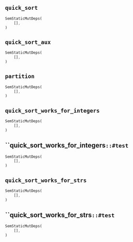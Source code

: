 ## `quick_sort`

```rust
SemStaticMutDeps(
    [],
)
```

## `quick_sort_aux`

```rust
SemStaticMutDeps(
    [],
)
```

## `partition`

```rust
SemStaticMutDeps(
    [],
)
```

## `quick_sort_works_for_integers`

```rust
SemStaticMutDeps(
    [],
)
```

## ``quick_sort_works_for_integers`::#test`

```rust
SemStaticMutDeps(
    [],
)
```

## `quick_sort_works_for_strs`

```rust
SemStaticMutDeps(
    [],
)
```

## ``quick_sort_works_for_strs`::#test`

```rust
SemStaticMutDeps(
    [],
)
```
